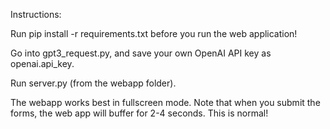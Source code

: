 Instructions:

Run pip install -r requirements.txt before you run the web application!

Go into gpt3_request.py, and save your own OpenAI API key as openai.api_key.

Run server.py (from the webapp folder).

The webapp works best in fullscreen mode. Note that when you submit the forms, the web app will buffer for 2-4 seconds. This is normal!

